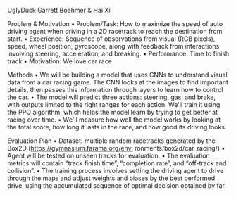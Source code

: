 UglyDuck
Garrett Boehmer & Hai Xi

Problem & Motivation
• Problem/Task: How to maximize
the speed of auto driving agent
when driving in a 2D racetrack to
reach the destination from start.
• Experience: Sequence of
observations from visual (RGB
pixels), speed, wheel position,
gyroscope, along with feedback
from interactions involving steering,
acceleration, and breaking.
• Performance: Time to finish track
• Motivation: We love car race

Methods
• We will be building a model that
uses CNNs to understand visual
data from a car racing game. The
CNN looks at the images to find
important details, then passes this
information through layers to learn
how to control the car.
• The model will predict three
actions: steering, gas, and brake,
with outputs limited to the right
ranges for each action. We'll train it
using the PPO algorithm, which
helps the model learn by trying to
get better at racing over time.
• We'll measure how well the model
works by looking at the total score,
how long it lasts in the race, and
how good its driving looks.

Evaluation Plan
• Dataset: multiple random
racetracks generated by the Box2D
(https://gymnasium.farama.org/envi
ronments/box2d/car_racing/)
• Agent will be tested on unseen
tracks for evaluation.
• The evaluation metrics will contain
“track finish time”, “completion
rate”, and “off-track and collision”.
• The training process involves
setting the driving agent to drive
through the maps and adjust
weights and biases by the best
performed drive, using the
accumulated sequence of optimal
decision obtained by far.

